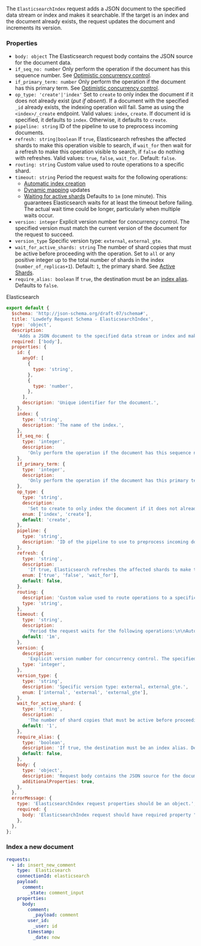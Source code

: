 <TITLE>
ElasticsearchIndex
</TITLE>

<DESCRIPTION>

The `ElasticsearchIndex` request adds a JSON document to the specified data stream or index and makes it searchable. If the target is an index and the document already exists, the request updates the document and increments its version.

### Properties

- `body: object` The Elasticsearch request body contains the JSON source for the document data.
- `if_seq_no: number` Only perform the operation if the document has this sequence number. See [Optimistic concurrency control](https://www.elastic.co/guide/en/elasticsearch/reference/7.x/docs-index_.html#optimistic-concurrency-control-index).
- `if_primary_term: number` Only perform the operation if the document has this primary term. See [Optimistic concurrency control](https://www.elastic.co/guide/en/elasticsearch/reference/7.x/docs-index_.html#optimistic-concurrency-control-index).
- `op_type: 'create'|'index'` Set to `create` to only index the document if it does not already exist (_put if absent_). If a document with the specified `_id` already exists, the indexing operation will fail. Same as using the `<index>/_create` endpoint. Valid values: `index`, `create`. If document id is specified, it defaults to `index`. Otherwise, it defaults to `create`.
- `pipeline: string` ID of the pipeline to use to preprocess incoming documents.
- `refresh: string|boolean` If `true`, Elasticsearch refreshes the affected shards to make this operation visible to search, if `wait_for` then wait for a refresh to make this operation visible to search, if `false` do nothing with refreshes. Valid values: `true`, `false`, `wait_for`. Default: `false`.
- `routing: string` Custom value used to route operations to a specific shard.
- `timeout: string` Period the request waits for the following operations:
    - [Automatic index creation](https://www.elastic.co/guide/en/elasticsearch/reference/7.x/docs-index_.html#index-creation)
    - [Dynamic mapping](https://www.elastic.co/guide/en/elasticsearch/reference/7.x/dynamic-mapping.html) updates
    - [Waiting for active shards](https://www.elastic.co/guide/en/elasticsearch/reference/7.x/docs-index_.html#index-wait-for-active-shards)
  Defaults to `1m` (one minute). This guarantees Elasticsearch waits for at least the timeout before failing. The actual wait time could be longer, particularly when multiple waits occur.
- `version: integer` Explicit version number for concurrency control. The specified version must match the current version of the document for the request to succeed.
- `version_type` Specific version type: `external`, `external_gte`.
- `wait_for_active_shards: string` The number of shard copies that must be active before proceeding with the operation. Set to `all` or any positive integer up to the total number of shards in the index (`number_of_replicas+1`). Default: `1`, the primary shard.
  See [Active Shards](https://www.elastic.co/guide/en/elasticsearch/reference/7.x/docs-index_.html#index-wait-for-active-shards).
- `require_alias: boolean` If `true`, the destination must be an [index alias](https://www.elastic.co/guide/en/elasticsearch/reference/7.x/alias.html). Defaults to `false`.

</DESCRIPTION>

<CONNECTION>
Elasticsearch
</CONNECTION>

<SCHEMA>

```js
export default {
  $schema: 'http://json-schema.org/draft-07/schema#',
  title: 'Lowdefy Request Schema - ElasticsearchIndex',
  type: 'object',
  description:
    'Adds a JSON document to the specified data stream or index and makes it searchable. If the target is an index and the document already exists, the request updates the document and increments its version.',
  required: ['body'],
  properties: {
    id: {
      anyOf: [
        {
          type: 'string',
        },
        {
          type: 'number',
        },
      ],
      description: 'Unique identifier for the document.',
    },
    index: {
      type: 'string',
      description: 'The name of the index.',
    },
    if_seq_no: {
      type: 'integer',
      description:
        'Only perform the operation if the document has this sequence number. See Optimistic concurrency control.',
    },
    if_primary_term: {
      type: 'integer',
      description:
        'Only perform the operation if the document has this primary term. See Optimistic concurrency control.',
    },
    op_type: {
      type: 'string',
      description:
        'Set to create to only index the document if it does not already exist (put if absent). If a document with the specified _id already exists, the indexing operation will fail. Same as using the <index>/_create endpoint. Valid values: index, create. If document id is specified, it defaults to index. Otherwise, it defaults to create. If the request targets a data stream, an op_type of create is required. See Add documents to a data stream.',
      enum: ['index', 'create'],
      default: 'create',
    },
    pipeline: {
      type: 'string',
      description: 'ID of the pipeline to use to preprocess incoming documents.',
    },
    refresh: {
      type: 'string',
      description:
        'If true, Elasticsearch refreshes the affected shards to make this operation visible to search, if wait_for then wait for a refresh to make this operation visible to search, if false do nothing with refreshes. Valid values: true, false, wait_for. Default: false.',
      enum: ['true', 'false', 'wait_for'],
      default: false,
    },
    routing: {
      description: 'Custom value used to route operations to a specific shard.',
      type: 'string',
    },
    timeout: {
      type: 'string',
      description:
        'Period the request waits for the following operations:\n\nAutomatic index creation\nDynamic mapping updates\nWaiting for active shards\nDefaults to 1m (one minute). This guarantees Elasticsearch waits for at least the timeout before failing. The actual wait time could be longer, particularly when multiple waits occur.',
      default: '1m',
    },
    version: {
      description:
        'Explicit version number for concurrency control. The specified version must match the current version of the document for the request to succeed.',
      type: 'integer',
    },
    version_type: {
      type: 'string',
      description: 'Specific version type: external, external_gte.',
      enum: ['internal', 'external', 'external_gte'],
    },
    wait_for_active_shard: {
      type: 'string',
      description:
        'The number of shard copies that must be active before proceeding with the operation. Set to all or any positive integer up to the total number of shards in the index (number_of_replicas+1). Default: 1, the primary shard.',
      default: '1',
    },
    require_alias: {
      type: 'boolean',
      description: 'If true, the destination must be an index alias. Defaults to false.',
      default: false,
    },
    body: {
      type: 'object',
      description: 'Request body contains the JSON source for the document data.',
      additionalProperties: true,
    },
  },
  errorMessage: {
    type: 'ElasticsearchIndex request properties should be an object.',
    required: {
      body: 'ElasticsearchIndex request should have required property "body".',
    },
  },
};
```

</SCHEMA>

<EXAMPLES>

### Index a new document

```yaml
requests:
  - id: insert_new_comment
    type:  Elasticsearch
    connectionId: elasticsearch
    payload:
      comment:
        _state: comment_input
    properties:
      body:
        comment:
          _payload: comment
        user_id:
          _user: id
        timestamp:
          _date: now
```

</EXAMPLES>
